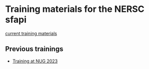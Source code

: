 # Training materials for the NERSC sfapi

[current training materials](SF-API-Training-NERSC-May-2025)

## Previous trainings

- [Training at NUG 2023](SF-API-Training-NUG-2023)
